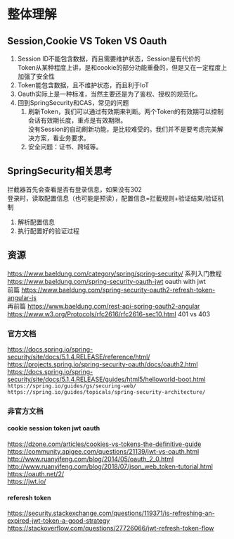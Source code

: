 # 整体理解  

## Session,Cookie VS Token VS Oauth

1. Session ID不能包含数据，而且需要维护状态，Session是有代价的  
   Token从某种程度上讲，是和cookie的部分功能重叠的，但是又在一定程度上加强了安全性  
2. Token能包含数据，且不维护状态，而且利于IoT  
3. Oauth实际上是一种标准，当然主要还是为了鉴权、授权的规范化。  
4. 回到SpringSecurity和CAS，常见的问题  
   1. 刷新Token，我们可以通过有效期来判断。两个Token的有效期可以控制会话有效期长度，重点是有效期限。  
     没有Session的自动刷新功能，是比较难受的。我们并不是要考虑完美解决方案，看业务要求。  
   2. 安全问题：证书、跨域等。  

## SpringSecurity相关思考

拦截器首先会查看是否有登录信息，如果没有302  
登录时，读取配置信息（也可能是预读），配置信息=拦截规则+验证结果/验证机制  

1. 解析配置信息  
2. 执行配置好的验证过程

## 资源

https://www.baeldung.com/category/spring/spring-security/ 系列入门教程
https://www.baeldung.com/spring-security-oauth-jwt  oauth with jwt  
  前篇 https://www.baeldung.com/spring-security-oauth2-refresh-token-angular-js  
  再前篇  https://www.baeldung.com/rest-api-spring-oauth2-angular  
https://www.w3.org/Protocols/rfc2616/rfc2616-sec10.html  401 vs 403

### 官方文档

https://docs.spring.io/spring-security/site/docs/5.1.4.RELEASE/reference/html/  
https://projects.spring.io/spring-security-oauth/docs/oauth2.html  
https://docs.spring.io/spring-security/site/docs/5.1.4.RELEASE/guides/html5/helloworld-boot.html  
`https://spring.io/guides/gs/securing-web/`  
`https://spring.io/guides/topicals/spring-security-architecture/`  

### 非官方文档

#### cookie session token jwt oauth

https://dzone.com/articles/cookies-vs-tokens-the-definitive-guide  
https://community.apigee.com/questions/21139/jwt-vs-oauth.html  
http://www.ruanyifeng.com/blog/2014/05/oauth_2_0.html  
http://www.ruanyifeng.com/blog/2018/07/json_web_token-tutorial.html  
https://oauth.net/2/  
https://jwt.io/  

#### referesh token

https://security.stackexchange.com/questions/119371/is-refreshing-an-expired-jwt-token-a-good-strategy  
https://stackoverflow.com/questions/27726066/jwt-refresh-token-flow